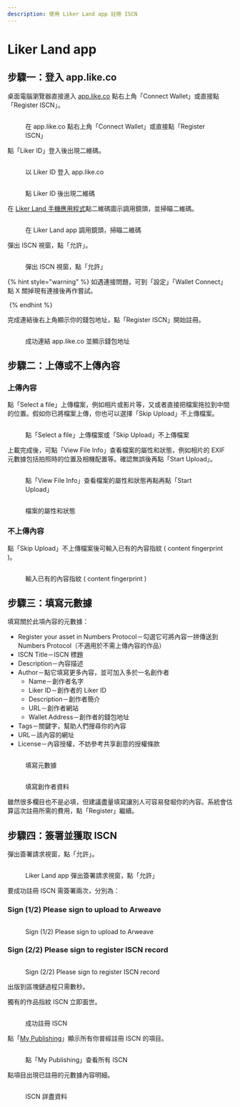 ```yaml
---
description: 使用 Liker Land app 註冊 ISCN
---
```


# Liker Land app

## 步驟一：登入 app.like.co

桌面電腦瀏覽器直接進入 [app.like.co](https://app.like.co/) 點右上角「Connect Wallet」或直接點「Register ISCN」。

<figure><img src="../../../.gitbook/assets/ISCN 1.png" alt=""><figcaption><p>在 app.like.co 點右上角「Connect Wallet」或直接點「Register ISCN」</p></figcaption></figure>

點「Liker ID」登入後出現二維碼。

<figure><img src="../../../.gitbook/assets/ISCN Liker Land app.png" alt=""><figcaption><p>以 Liker ID 登入 app.like.co</p></figcaption></figure>

<figure><img src="../../../.gitbook/assets/NFT Portal 1b.png" alt=""><figcaption><p>點 Liker ID 後出現二維碼</p></figcaption></figure>

在 [Liker Land 手機應用程式](../../../user-guide/liker-land/download.md)點二維碼圖示調用鏡頭，並掃瞄二維碼。

<figure><img src="../../../.gitbook/assets/NFT Portal 1c.png" alt=""><figcaption><p>在 Liker Land app 調用鏡頭，掃瞄二維碼</p></figcaption></figure>

彈出 ISCN 視窗，點「允許」。

<figure><img src="../../../.gitbook/assets/NFT Portal 1d.png" alt=""><figcaption><p>彈出 ISCN 視窗，點「允許」</p></figcaption></figure>

{% hint style="warning" %}
如遇連接問題，可到「設定」「Wallet Connect」點 X 關掉現有連接後再作嘗試。

<img src="../../../.gitbook/assets/Liker Land app Wallet Connect.png" alt="" data-size="original">
{% endhint %}

完成連結後右上角顯示你的錢包地址，點「Register ISCN」開始註冊。

<figure><img src="../../../.gitbook/assets/ISCN 2.png" alt=""><figcaption><p>成功連結 app.like.co 並顯示錢包地址</p></figcaption></figure>

## 步驟二：上傳或不上傳內容

### 上傳內容

點「Select a file」上傳檔案，例如相片或影片等，又或者直接把檔案拖拉到中間的位置。假如你已將檔案上傳，你也可以選擇「Skip Upload」不上傳檔案。

<figure><img src="../../../.gitbook/assets/ISCN 3.png" alt=""><figcaption><p>點「Select a file」上傳檔案或「Skip Upload」不上傳檔案</p></figcaption></figure>

上載完成後，可點「View File Info」查看檔案的屬性和狀態，例如相片的 EXIF 元數據包括拍照時的位置及相機配置等。確認無誤後再點「Start Upload」。

<figure><img src="../../../.gitbook/assets/ISCN 5.png" alt=""><figcaption><p>點「View File Info」查看檔案的屬性和狀態再點再點「Start Upload」</p></figcaption></figure>

<figure><img src="../../../.gitbook/assets/ISCN 4.png" alt=""><figcaption><p>檔案的屬性和狀態</p></figcaption></figure>

### 不上傳內容

點「Skip Upload」不上傳檔案後可輸入已有的內容指紋 ( content fingerprint )。

<figure><img src="../../../.gitbook/assets/ISCN 5.5.png" alt=""><figcaption><p>輸入已有的內容指紋 ( content fingerprint )</p></figcaption></figure>

## 步驟三：填寫元數據

填寫關於此項內容的元數據：

* Register your asset in Numbers Protocol－勾選它可將內容一拼傳送到 Numbers Protocol（不適用於不需上傳內容的作品）
* ISCN Title－ISCN 標題
* Description－內容描述
* Author－點它填寫更多內容，並可加入多於一名創作者
  * Name－創作者名字
  * Liker ID－創作者的 Liker ID
  * Description－創作者簡介
  * URL－創作者網站
  * Wallet Address－創作者的錢包地址
* Tags－關鍵字，幫助人們搜尋你的內容
* URL－該內容的網址
* License－內容授權，不妨參考共享創意的授權條款

<figure><img src="../../../.gitbook/assets/ISCN 6.png" alt=""><figcaption><p>填寫元數據</p></figcaption></figure>

<figure><img src="../../../.gitbook/assets/ISCN 7.png" alt=""><figcaption><p>填寫創作者資料</p></figcaption></figure>

雖然很多欄目也不是必填，但建議盡量填寫讓別人可容易發堀你的內容。系統會估算這次註冊所需的費用，點「Register」繼續。

## 步驟四：簽署並獲取 ISCN

彈出簽署請求視窗，點「允許」。

<figure><img src="../../../.gitbook/assets/ISCN 13.png" alt=""><figcaption><p>Liker Land app 彈出簽署請求視窗，點「允許」</p></figcaption></figure>

要成功註冊 ISCN 需簽署兩次，分別為：

### Sign (1/2) Please sign to upload to Arweave

<figure><img src="../../../.gitbook/assets/ISCN 8.png" alt=""><figcaption><p>Sign (1/2) Please sign to upload to Arweave</p></figcaption></figure>

### Sign (2/2) Please sign to register ISCN record

<figure><img src="../../../.gitbook/assets/ISCN 9.png" alt=""><figcaption><p>Sign (2/2) Please sign to register ISCN record</p></figcaption></figure>

出版到區塊鏈過程只需數秒。

獨有的作品指紋 ISCN 立即面世。

<figure><img src="../../../.gitbook/assets/ISCN 14.png" alt=""><figcaption><p>成功註冊 ISCN</p></figcaption></figure>

點「[My Publishing](https://app.like.co/works)」顯示所有你普經註冊 ISCN 的項目。

<figure><img src="../../../.gitbook/assets/ISCN 15.png" alt=""><figcaption><p>點「My Publishing」查看所有 ISCN</p></figcaption></figure>

點項目出現已註冊的元數據內容明細。

<figure><img src="../../../.gitbook/assets/ISCN 16.png" alt=""><figcaption><p>ISCN 詳盡資料</p></figcaption></figure>
